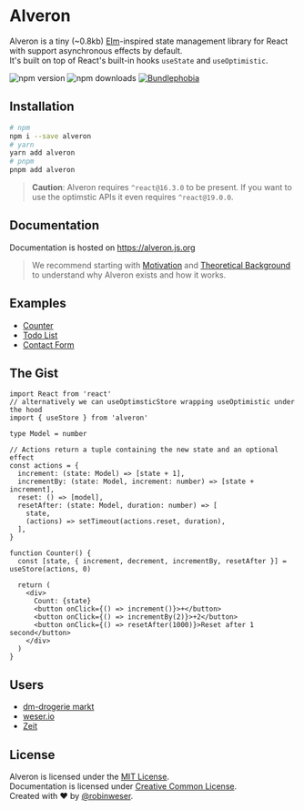 # Alveron

Alveron is a tiny (~0.8kb) [Elm](http://elm-lang.org)-inspired state management library for React with support asynchronous effects by default.</br>
It's built on top of React's built-in hooks `useState` and `useOptimistic`.

<img alt="npm version" src="https://badge.fury.io/js/alveron.svg"> <img alt="npm downloads" src="https://img.shields.io/npm/dm/alveron.svg"> <a href="https://bundlephobia.com/result?p=alveron@latest"><img alt="Bundlephobia" src="https://img.shields.io/bundlephobia/minzip/alveron.svg"></a>

## Installation

```sh
# npm
npm i --save alveron
# yarn
yarn add alveron
# pnpm
pnpm add alveron
```

> **Caution**: Alveron requires `^react@16.3.0` to be present. If you want to use the optimstic APIs it even requires `^react@19.0.0`.

## Documentation

Documentation is hosted on https://alveron.js.org

> We recommend starting with [Motivation](https://alveron.js.org/intro/motivation) and [Theoretical Background](https://alveron.js.org/intro/theoretical-background) to understand why Alveron exists and how it works.

## Examples

- [Counter](https://alveron.js.org/examples/counter)
- [Todo List](https://alveron.js.org/examples/todo-list)
- [Contact Form](https://alveron.js.org/examples/contact-form)

## The Gist

```tsx
import React from 'react'
// alternatively we can useOptimsticStore wrapping useOptimistic under the hood
import { useStore } from 'alveron'

type Model = number

// Actions return a tuple containing the new state and an optional effect
const actions = {
  increment: (state: Model) => [state + 1],
  incrementBy: (state: Model, increment: number) => [state + increment],
  reset: () => [model],
  resetAfter: (state: Model, duration: number) => [
    state,
    (actions) => setTimeout(actions.reset, duration),
  ],
}

function Counter() {
  const [state, { increment, decrement, incrementBy, resetAfter }] = useStore(actions, 0)

  return (
    <div>
      Count: {state}
      <button onClick={() => increment()}>+</button>
      <button onClick={() => incrementBy(2)}>+2</button>
      <button onClick={() => resetAfter(1000)}>Reset after 1 second</button>
    </div>
  )
}
```

## Users

- [dm-drogerie markt](https://dm.de)
- [weser.io](https://weser.io)
- [Zeit](http://zeit.co)

## License

Alveron is licensed under the [MIT License](http://opensource.org/licenses/MIT).<br>
Documentation is licensed under [Creative Common License](http://creativecommons.org/licenses/by/4.0/).<br>
Created with ♥ by [@robinweser](http://weser.io).
